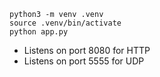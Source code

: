 ```
python3 -m venv .venv
source .venv/bin/activate
python app.py
```

* Listens on port 8080 for HTTP
* Listens on port 5555 for UDP
